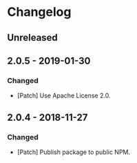 # Changelog

## Unreleased

## 2.0.5 - 2019-01-30

### Changed

-   [Patch] Use Apache License 2.0.

## 2.0.4 - 2018-11-27

### Changed

-   [Patch] Publish package to public NPM.
